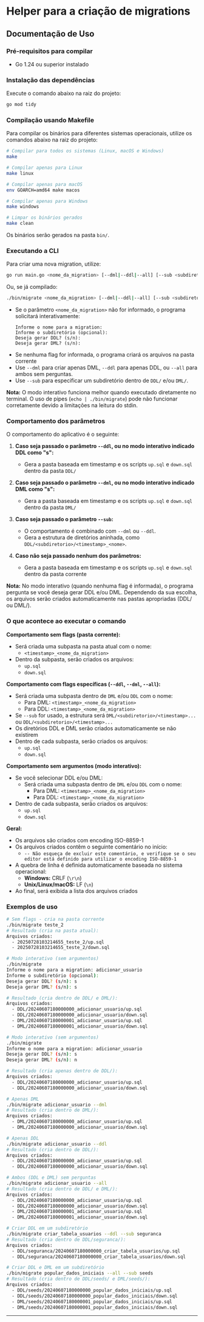 # Helper para a criação de migrations

## Documentação de Uso

### Pré-requisitos para compilar
- Go 1.24 ou superior instalado

### Instalação das dependências
Execute o comando abaixo na raiz do projeto:
```sh
go mod tidy
```

### Compilação usando Makefile

Para compilar os binários para diferentes sistemas operacionais, utilize os comandos abaixo na raiz do projeto:

```sh
# Compilar para todos os sistemas (Linux, macOS e Windows)
make

# Compilar apenas para Linux
make linux

# Compilar apenas para macOS
env GOARCH=amd64 make macos

# Compilar apenas para Windows
make windows

# Limpar os binários gerados
make clean
```

Os binários serão gerados na pasta `bin/`.

### Executando a CLI

Para criar uma nova migration, utilize:
```sh
go run main.go <nome_da_migration> [--dml|--ddl|--all] [--sub <subdiretorio>]
```
Ou, se já compilado:
```sh
./bin/migrate <nome_da_migration> [--dml|--ddl|--all] [--sub <subdiretorio>]
```

- Se o parâmetro `<nome_da_migration>` não for informado, o programa solicitará interativamente:
  ```
  Informe o nome para a migration: 
  Informe o subdiretório (opcional): 
  Deseja gerar DDL? (s/n):
  Deseja gerar DML? (s/n):
  ```
- Se nenhuma flag for informada, o programa criará os arquivos na pasta corrente
- Use `--dml` para criar apenas DML, `--ddl` para apenas DDL, ou `--all` para ambos sem perguntas.
- Use `--sub` para especificar um subdiretório dentro de `DDL/` e/ou `DML/`.

**Nota:** O modo interativo funciona melhor quando executado diretamente no terminal. O uso de pipes (`echo | ./bin/migrate`) pode não funcionar corretamente devido a limitações na leitura do stdin.

### Comportamento dos parâmetros

O comportamento do aplicativo é o seguinte:

1. **Caso seja passado o parâmetro `--ddl`, ou no modo interativo indicado DDL como "s":**
   - Gera a pasta baseada em timestamp e os scripts `up.sql` e `down.sql` dentro da pasta `DDL/`

2. **Caso seja passado o parâmetro `--dml`, ou no modo interativo indicado DML como "s":**
   - Gera a pasta baseada em timestamp e os scripts `up.sql` e `down.sql` dentro da pasta `DML/`

3. **Caso seja passado o parâmetro `--sub`:**
   - O comportamento é combinado com `--dml` ou `--ddl`.
   - Gera a estrutura de diretórios aninhada, como `DDL/<subdiretorio>/<timestamp>_<nome>`.

4. **Caso não seja passado nenhum dos parâmetros:**
   - Gera a pasta baseada em timestamp e os scripts `up.sql` e `down.sql` dentro da pasta corrente

**Nota:** No modo interativo (quando nenhuma flag é informada), o programa pergunta se você deseja gerar DDL e/ou DML. Dependendo da sua escolha, os arquivos serão criados automaticamente nas pastas apropriadas (DDL/ ou DML/).

### O que acontece ao executar o comando

**Comportamento sem flags (pasta corrente):**
- Será criada uma subpasta na pasta atual com o nome:
  - `<timestamp>_<nome_da_migration>`
- Dentro da subpasta, serão criados os arquivos:
  - `up.sql`
  - `down.sql`

**Comportamento com flags específicas (`--ddl`, `--dml`, `--all`):**
- Será criada uma subpasta dentro de `DML` e/ou `DDL` com o nome:
  - Para DML: `<timestamp>_<nome_da_migration>`
  - Para DDL: `<timestamp>_<nome_da_migration>`
- Se `--sub` for usado, a estrutura será `DML/<subdiretorio>/<timestamp>...` ou `DDL/<subdiretorio>/<timestamp>...`
- Os diretórios DDL e DML serão criados automaticamente se não existirem
- Dentro de cada subpasta, serão criados os arquivos:
  - `up.sql`
  - `down.sql`

**Comportamento sem argumentos (modo interativo):**
- Se você selecionar DDL e/ou DML:
  - Será criada uma subpasta dentro de `DML` e/ou `DDL` com o nome:
    - Para DML: `<timestamp>_<nome_da_migration>`
    - Para DDL: `<timestamp>_<nome_da_migration>`
- Dentro de cada subpasta, serão criados os arquivos:
  - `up.sql`
  - `down.sql`

**Geral:**
- Os arquivos são criados com encoding ISO-8859-1
- Os arquivos criados contêm o seguinte comentário no início:
  - `-- Não esqueça de excluir este comentário, e verifique se o seu editor está definido para utilizar o encoding ISO-8859-1`
- A quebra de linha é definida automaticamente baseada no sistema operacional:
  - **Windows:** CRLF (`\r\n`)
  - **Unix/Linux/macOS:** LF (`\n`)
- Ao final, será exibida a lista dos arquivos criados

### Exemplos de uso

```sh
# Sem flags - cria na pasta corrente
./bin/migrate teste_2
# Resultado (cria na pasta atual):
Arquivos criados:
  - 20250728103214655_teste_2/up.sql
  - 20250728103214655_teste_2/down.sql
```

```sh
# Modo interativo (sem argumentos)
./bin/migrate
Informe o nome para a migration: adicionar_usuario
Informe o subdiretório (opcional): 
Deseja gerar DDL? (s/n): s
Deseja gerar DML? (s/n): s

# Resultado (cria dentro de DDL/ e DML/):
Arquivos criados:
  - DDL/20240607180000000_adicionar_usuario/up.sql
  - DDL/20240607180000000_adicionar_usuario/down.sql
  - DML/20240607180000001_adicionar_usuario/up.sql
  - DML/20240607180000001_adicionar_usuario/down.sql
```

```sh
# Modo interativo (sem argumentos)
./bin/migrate
Informe o nome para a migration: adicionar_usuario
Deseja gerar DDL? (s/n): s
Deseja gerar DML? (s/n): n

# Resultado (cria apenas dentro de DDL/):
Arquivos criados:
  - DDL/20240607180000000_adicionar_usuario/up.sql
  - DDL/20240607180000000_adicionar_usuario/down.sql
```

```sh
# Apenas DML
./bin/migrate adicionar_usuario --dml
# Resultado (cria dentro de DML/):
Arquivos criados:
  - DML/20240607180000000_adicionar_usuario/up.sql
  - DML/20240607180000000_adicionar_usuario/down.sql
```

```sh
# Apenas DDL
./bin/migrate adicionar_usuario --ddl
# Resultado (cria dentro de DDL/):
Arquivos criados:
  - DDL/20240607180000000_adicionar_usuario/up.sql
  - DDL/20240607180000000_adicionar_usuario/down.sql
```

```sh
# Ambos (DDL e DML) sem perguntas
./bin/migrate adicionar_usuario --all
# Resultado (cria dentro de DDL/ e DML/):
Arquivos criados:
  - DDL/20240607180000000_adicionar_usuario/up.sql
  - DDL/20240607180000000_adicionar_usuario/down.sql
  - DML/20240607180000001_adicionar_usuario/up.sql
  - DML/20240607180000001_adicionar_usuario/down.sql
```

```sh
# Criar DDL em um subdiretório
./bin/migrate criar_tabela_usuarios --ddl --sub seguranca
# Resultado (cria dentro de DDL/seguranca/):
Arquivos criados:
  - DDL/seguranca/20240607180000000_criar_tabela_usuarios/up.sql
  - DDL/seguranca/20240607180000000_criar_tabela_usuarios/down.sql
```

```sh
# Criar DDL e DML em um subdiretório
./bin/migrate popular_dados_iniciais --all --sub seeds
# Resultado (cria dentro de DDL/seeds/ e DML/seeds/):
Arquivos criados:
  - DDL/seeds/20240607180000000_popular_dados_iniciais/up.sql
  - DDL/seeds/20240607180000000_popular_dados_iniciais/down.sql
  - DML/seeds/20240607180000001_popular_dados_iniciais/up.sql
  - DML/seeds/20240607180000001_popular_dados_iniciais/down.sql
```

---

